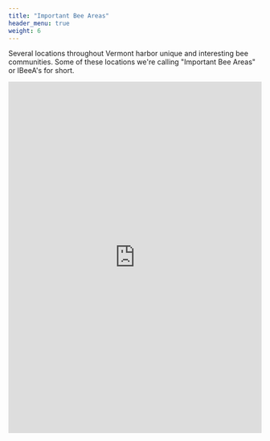 ```yaml
---
title: "Important Bee Areas"
header_menu: true
weight: 6
---
```


Several locations throughout Vermont harbor unique and interesting bee communities. Some of these locations we're calling "Important Bee Areas" or IBeeA's for short. 

<iframe src="https://missions.vtatlasoflife.org/ImportantBeeAreas.html" onload='javascript:(function(o){o.style.height=o.contentWindow.document.body.scrollHeight+"px";}(this));' style="height:700px;width:100%;border:none;overflow:hidden;"></iframe>